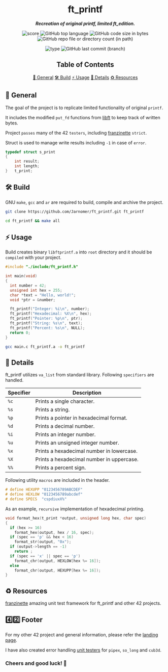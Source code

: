 <h1 align="center">
  <b>ft_printf</b>
</h1>

<p align="center">
	<b><i>Recreation of original printf, limited ft_edition.</i></b><br>
</p>

<p align="center">
  <img src="https://img.shields.io/badge/Score-100%2F100-lightgreen?style=for-the-badge" alt="score">
  <img src="https://img.shields.io/github/languages/top/Jarnomer/ft_printf?style=for-the-badge&logo=c&label=%20&labelColor=gray&color=lightblue" alt="GitHub top language">
	<img src="https://img.shields.io/github/languages/code-size/Jarnomer/ft_printf?style=for-the-badge&color=lightyellow" alt="GitHub code size in bytes">
  <img src="https://img.shields.io/github/directory-file-count/Jarnomer/ft_printf/sources?style=for-the-badge&label=sources&color=pink" alt="GitHub repo file or directory count (in path)">
</p>

<p align="center">
    <img src="https://img.shields.io/badge/Type-Solo-violet?style=for-the-badge" alt="type">
  <img src="https://img.shields.io/github/last-commit/Jarnomer/ft_printf/main?style=for-the-badge&color=red" alt="GitHub last commit (branch)">
</p>

<div align="center">

## Table of Contents
[📝 General](#-general)
[🛠️ Build](#️-build)
[⚡ Usage](#-usage)
[🚀 Details](#-details)
[♻️ Resources](#️-resources)

</div>

## 📝 General

The goal of the project is to replicate limited functionality of original `printf`.

It includes the modified `put_fd` functions from [libft](https://github.com/Jarnomer/libft) to keep track of written bytes.

Project `passes` many of the 42 `testers`, including [franzinette](https://github.com/xicodomingues/francinette) `strict`.

Struct is used to manage write results including `-1` in case of `error`.

```c
typedef struct s_print
{
	int result;
	int length;
}	t_print;
```

## 🛠️ Build

GNU `make`, `gcc` and `ar` are required to build, compile and archive the project.

```bash
git clone https://github.com/Jarnomer/ft_printf.git ft_printf
```

```bash
cd ft_printf && make all
```

## ⚡ Usage

Build creates binary `libftprintf.a` into `root` directory and it should be `compiled` with your project.

```c
#include "./include/ft_printf.h"

int main(void)
{
  int number = 42;
  unsigned int hex = 255;
  char *text = "Hello, world!";
  void *ptr = &number;

  ft_printf("Integer: %i\n", number);
  ft_printf("Hexadecimal: %X\n", hex);
  ft_printf("Pointer: %p\n", ptr);
  ft_printf("String: %s\n", text);
  ft_printf("Percent: %s\n", NULL);
  return 0;
}
```

```bash
gcc main.c ft_printf.a -o ft_printf
```

## 🚀 Details

ft_printf utilizes `va_list` from standard library. Following `specifiers` are handled.

| **Specifier** | **Description**                                                                 |
|---------------|---------------------------------------------------------------------------------|
| `%c`          | Prints a single character.                                                     |
| `%s`          | Prints a string.                       |
| `%p`          | Prints a pointer in hexadecimal format.                |
| `%d`          | Prints a decimal number.                                             |
| `%i`          | Prints an integer number.                                                  |
| `%u`          | Prints an unsigned integer number.                                   |
| `%x`          | Prints a hexadecimal number in lowercase.                     |
| `%X`          | Prints a hexadecimal number in uppercase.                     |
| `%%`          | Prints a percent sign.                                                        |

Following utility `macros` are included in the header.

```c
# define HEXUPP "0123456789ABCDEF"
# define HEXLOW "0123456789abcdef"
# define SPECS  "cspdiuxX%"
```

As an example, `recursive` implementation of hexadecimal printing.

```c
void format_hex(t_print *output, unsigned long hex, char spec)
{
  if (hex >= 16)
    format_hex(output, hex / 16, spec);
  if (spec == 'p' && hex < 16)
    format_str(output, "0x");
  if (output->length == -1)
    return ;
  if (spec == 'x' || spec == 'p')
    format_chr(output, HEXLOW[hex %= 16]);
  else
    format_chr(output, HEXUPP[hex %= 16]);
}
```

## ♻️ Resources

[franzinette](https://github.com/xicodomingues/francinette) amazing unit test framework for ft_printf and other 42 projects.

## 4️⃣2️⃣ Footer

For my other 42 project and general information, please refer the [landing page](https://github.com/Jarnomer/Hive42).

I have also created error handling [unit testers](https://github.com/Jarnomer/Hive42) for `pipex`, `so_long` and `cub3d`.

### Cheers and good luck! 🥳